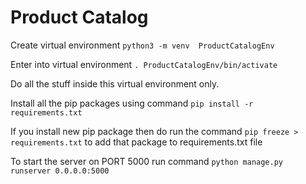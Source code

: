 # Product Catalog

Create virtual environment `python3 -m venv  ProductCatalogEnv`

Enter into virtual environment `. ProductCatalogEnv/bin/activate`

Do all the stuff inside this virtual environment only.

Install all the pip packages using command `pip install -r requirements.txt`

If you install new pip package then do run the command `pip freeze > requirements.txt` to add that package to requirements.txt file

To start the server on PORT 5000 run command `python manage.py runserver 0.0.0.0:5000`